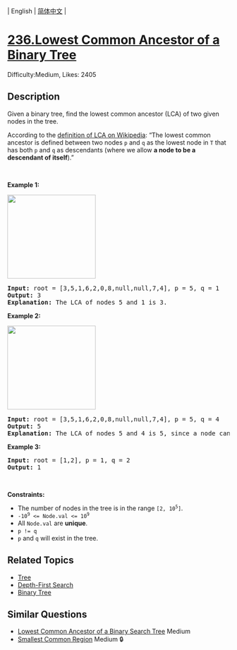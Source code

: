 
| English | [简体中文](README.md) |

# [236.Lowest Common Ancestor of a Binary Tree](https://leetcode.com/problems/lowest-common-ancestor-of-a-binary-tree/)
Difficulty:Medium, Likes: 2405

## Description

<p>Given a binary tree, find the lowest common ancestor (LCA) of two given nodes in the tree.</p>

<p>According to the <a href="https://en.wikipedia.org/wiki/Lowest_common_ancestor" target="_blank">definition of LCA on Wikipedia</a>: &ldquo;The lowest common ancestor is defined between two nodes <code>p</code> and <code>q</code> as the lowest node in <code>T</code> that has both <code>p</code> and <code>q</code> as descendants (where we allow <b>a node to be a descendant of itself</b>).&rdquo;</p>

<p>&nbsp;</p>
<p><strong class="example">Example 1:</strong></p>
<img alt="" src="https://assets.leetcode.com/uploads/2018/12/14/binarytree.png" style="width: 200px; height: 190px;" />
<pre>
<strong>Input:</strong> root = [3,5,1,6,2,0,8,null,null,7,4], p = 5, q = 1
<strong>Output:</strong> 3
<strong>Explanation:</strong> The LCA of nodes 5 and 1 is 3.
</pre>

<p><strong class="example">Example 2:</strong></p>
<img alt="" src="https://assets.leetcode.com/uploads/2018/12/14/binarytree.png" style="width: 200px; height: 190px;" />
<pre>
<strong>Input:</strong> root = [3,5,1,6,2,0,8,null,null,7,4], p = 5, q = 4
<strong>Output:</strong> 5
<strong>Explanation:</strong> The LCA of nodes 5 and 4 is 5, since a node can be a descendant of itself according to the LCA definition.
</pre>

<p><strong class="example">Example 3:</strong></p>

<pre>
<strong>Input:</strong> root = [1,2], p = 1, q = 2
<strong>Output:</strong> 1
</pre>

<p>&nbsp;</p>
<p><strong>Constraints:</strong></p>

<ul>
	<li>The number of nodes in the tree is in the range <code>[2, 10<sup>5</sup>]</code>.</li>
	<li><code>-10<sup>9</sup> &lt;= Node.val &lt;= 10<sup>9</sup></code></li>
	<li>All <code>Node.val</code> are <strong>unique</strong>.</li>
	<li><code>p != q</code></li>
	<li><code>p</code> and <code>q</code> will exist in the tree.</li>
</ul>


## Related Topics

- [Tree](https://leetcode-cn.com/tag/tree/)
- [Depth-First Search](https://leetcode-cn.com/tag/depth-first-search/)
- [Binary Tree](https://leetcode-cn.com/tag/binary-tree/)

## Similar Questions

- [Lowest Common Ancestor of a Binary Search Tree](../lowest-common-ancestor-of-a-binary-search-tree/README.md) Medium 
- [Smallest Common Region](../smallest-common-region/README.md) Medium 🔒
